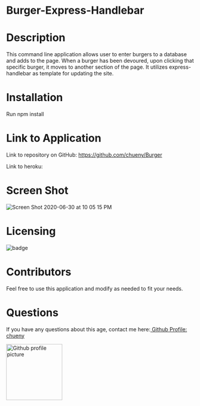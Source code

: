 # Burger-Express-Handlebar
 
# Description
This command line application allows user to enter burgers to a database and adds to the page.  When a burger has been devoured, upon clicking that specific burger, it moves to another section of the page.  It utilizes express-handlebar as template for updating the site. 
 
# Installation
Run npm install 

# Link to Application 
Link to repository on GitHub: https://github.com/chueny/Burger

Link to heroku: 

# Screen Shot
![Screen Shot 2020-06-30 at 10 05 15 PM](https://user-images.githubusercontent.com/17972802/86198738-e645c800-bb1d-11ea-9146-4b420bf90bc9.png)

# Licensing
<img src="https://img.shields.io/badge/License-${data.license}-blue" alt="badge">

# Contributors
Feel free to use this application and modify as needed to fit your needs.

# Questions
 If you have any questions about this age, contact me here:<a href="https://github.com/chueny"> Github Profile: chueny</a>

<img src="https://avatars1.githubusercontent.com/u/17972802?v=4" alt="Github profile picture" width="150">
